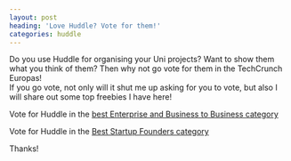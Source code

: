 ```yaml
---
layout: post
heading: 'Love Huddle? Vote for them!'
categories: huddle
---
```


Do you use Huddle for organising your Uni projects? Want to show them what you think of them? Then why not go vote for them in the TechCrunch Europas!<br> If you go vote, not only will it shut me up asking for you to vote, but also I will share out some top freebies I have here!

Vote for Huddle in the [best Enterprise and Business to Business category](http://uk.techcrunch.com/2009/06/24/the-europas-best-enterprise-b2b-startup-emea/)

Vote for Huddle in the [Best Startup Founders category](http://uk.techcrunch.com/2009/06/24/the-europas-best-startup-founders/)

Thanks!